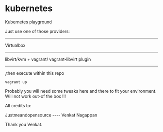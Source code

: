 # kubernetes
Kubernetes playground

Just use one of those  providers:

-----

Virtualbox

-----

libvirt/kvm + vagrant/ vagrant-libvirt plugin 

-----

,then execute within this repo

```
vagrant up
```
Probably you will need some tweaks here and there to fit your environment. 
WIll not work out-of the box !!!



All credits to:

Justmeandopensource ---- Venkat Nagappan 

Thank you Venkat.
